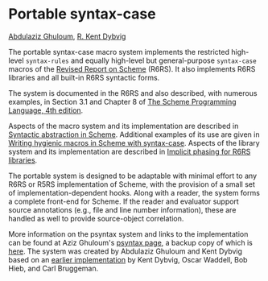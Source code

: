 # Portable syntax-case

[Abdulaziz Ghuloum](https://web.archive.org/web/20170426091743/http://www.cs.indiana.edu/~aghuluom/), [R. Kent Dybvig](https://web.archive.org/web/20170426091743/http://www.cs.indiana.edu/~dyb/)

The portable syntax-case macro system implements the restricted high-level `syntax-rules` and equally high-level but general-purpose `syntax-case` macros of the [Revised Report on Scheme](https://web.archive.org/web/20170426091743/http://www.r6rs.org/) (R6RS). It also implements R6RS libraries and all built-in R6RS syntactic forms.

The system is documented in the R6RS and also described, with numerous examples, in Section 3.1 and Chapter 8 of [The Scheme Programming Language, 4th edition](https://web.archive.org/web/20170426091743/http://www.scheme.com/tspl4/).

Aspects of the macro system and its implementation are described in [Syntactic abstraction in Scheme](https://web.archive.org/web/20170426091743/http://www.cs.indiana.edu/~dyb/pubs/LaSC-5-4-pp295-326-abstract.html). Additional examples of its use are given in [Writing hygienic macros in Scheme with syntax-case](https://web.archive.org/web/20170426091743/http://www.cs.indiana.edu/~dyb/pubs/tr356-abstract.html). Aspects of the library system and its implementation are described in [Implicit phasing for R6RS libraries](https://web.archive.org/web/20170426091743/http://www.cs.indiana.edu/~dyb/pubs/implicit-phasing-abstract.html).

The portable system is designed to be adaptable with minimal effort to any R6RS or R5RS implementation of Scheme, with the provision of a small set of implementation-dependent hooks. Along with a reader, the system forms a complete front-end for Scheme. If the reader and evaluator support source annotations (e.g., file and line number information), these are handled as well to provide source-object correlation.

More information on the psyntax system and links to the implementation can be found at Aziz Ghuloum's [psyntax page](https://web.archive.org/web/20170426091743/http://ikarus-scheme.org/r6rs-libraries), a backup copy of which is [here](https://web.archive.org/web/20170426091743/http://www.cs.indiana.edu/chezscheme/r6rs-libraries). The system was created by Abdulaziz Ghuloum and Kent Dybvig based on an [earlier implementation](https://web.archive.org/web/20170426091743/http://www.cs.indiana.edu/chezscheme/syntax-case/old-psyntax.html) by Kent Dybvig, Oscar Waddell, Bob Hieb, and Carl Bruggeman.